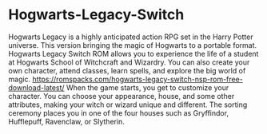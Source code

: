 # Hogwarts-Legacy-Switch
Hogwarts Legacy is a highly anticipated action RPG set in the Harry Potter universe. This version bringing the magic of Hogwarts to a portable format. Hogwarts Legacy Switch ROM allows you to experience the life of a student at Hogwarts School of Witchcraft and Wizardry. You can also create your own character, attend classes, learn spells, and explore the big world of magic.
https://romspacks.com/hogwarts-legacy-switch-nsp-rom-free-download-latest/
When the game starts, you get to customize your character. You can choose your appearance, house, and some other attributes, making your witch or wizard unique and different. The sorting ceremony places you in one of the four houses such as Gryffindor, Hufflepuff, Ravenclaw, or Slytherin.
